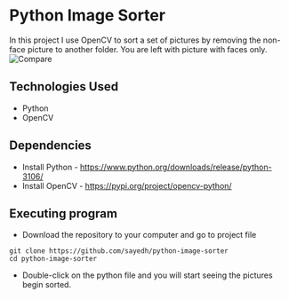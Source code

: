 # Python Image Sorter
In this project I use OpenCV to sort a set of pictures by removing the non-face picture to another folder. You are left with picture with faces only.  
![Compare](https://user-images.githubusercontent.com/30685241/182486959-7b19a970-2594-4988-91a2-6066b878dad8.jpg)



## Technologies Used
* Python
* OpenCV

## Dependencies
* Install Python - https://www.python.org/downloads/release/python-3106/
* Install OpenCV - https://pypi.org/project/opencv-python/

## Executing program
* Download the repository to your computer and go to project file
```
git clone https://github.com/sayedh/python-image-sorter
cd python-image-sorter
```
* Double-click on the python file and you will start seeing the pictures begin sorted. 
